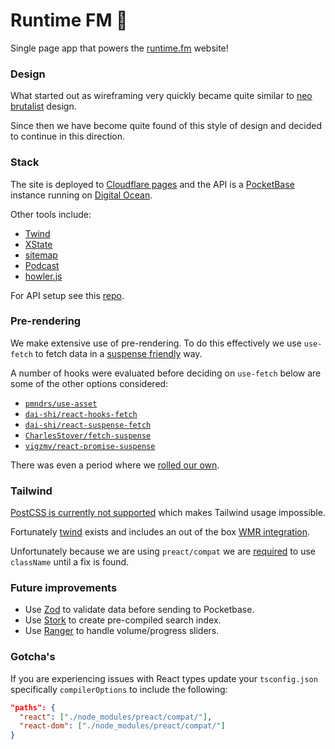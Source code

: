 # Runtime FM 🎤

Single page app that powers the [runtime.fm](https://runtime.fm) website! 

### Design

What started out as wireframing very quickly became quite similar to [neo brutalist](https://bootcamp.uxdesign.cc/the-neubrutalism-or-neo-brutalism-ui-design-trend-641714825fed) design.

Since then we have become quite found of this style of design and decided to continue in this direction.

### Stack

The site is deployed to [Cloudflare pages](https://pages.cloudflare.com/) and the API is a [PocketBase](https://pocketbase.io/) instance running on [Digital Ocean](https://www.digitalocean.com/).

Other tools include:

- [Twind](https://twind.dev/)
- [XState](https://xstate.js.org/)
- [sitemap](https://github.com/ekalinin/sitemap.js)
- [Podcast](https://github.com/maxnowack/node-podcast)
- [howler.js](https://howlerjs.com/)

For API setup see this [repo](https://github.com/chopfitzroy/api.coffeeandcode.app).

### Pre-rendering

We make extensive use of pre-rendering. To do this effectively we use `use-fetch` to fetch data in a [suspense friendly](https://github.com/preactjs/wmr/tree/main/packages/preact-iso#prerenderjs) way.

A number of hooks were evaluated before deciding on `use-fetch` below are some of the other options considered:

- [`pmndrs/use-asset`](https://github.com/pmndrs/use-asset)
- [`dai-shi/react-hooks-fetch`](https://github.com/dai-shi/react-hooks-fetch)
- [`dai-shi/react-suspense-fetch`](https://github.com/dai-shi/react-suspense-fetch)
- [`CharlesStover/fetch-suspense`](https://github.com/CharlesStover/fetch-suspense)
- [`vigzmv/react-promise-suspense`](https://github.com/vigzmv/react-promise-suspense)

There was even a period where we [rolled our own](https://github.com/preactjs/wmr/discussions/950).

### Tailwind

[PostCSS is currently not supported](https://github.com/preactjs/wmr/issues/250) which makes Tailwind usage impossible.

Fortunately [twind](https://twind.dev/) exists and includes an out of the box [WMR integration](https://twind.dev/usage-guides/wmr.html).

Unfortunately because we are using `preact/compat` we are [required](https://github.com/tw-in-js/use-twind-with/pull/21) to use `className` until a fix is found.

### Future improvements

- Use [Zod](https://zod.dev/) to validate data before sending to Pocketbase.
- Use [Stork](https://stork-search.net/) to create pre-compiled search index.
- Use [Ranger](https://github.com/TanStack/ranger) to handle volume/progress sliders.

### Gotcha's

If you are experiencing issues with React types update your `tsconfig.json` specifically `compilerOptions` to include the following:

```json
"paths": {
  "react": ["./node_modules/preact/compat/"],
  "react-dom": ["./node_modules/preact/compat/"]
}
```
